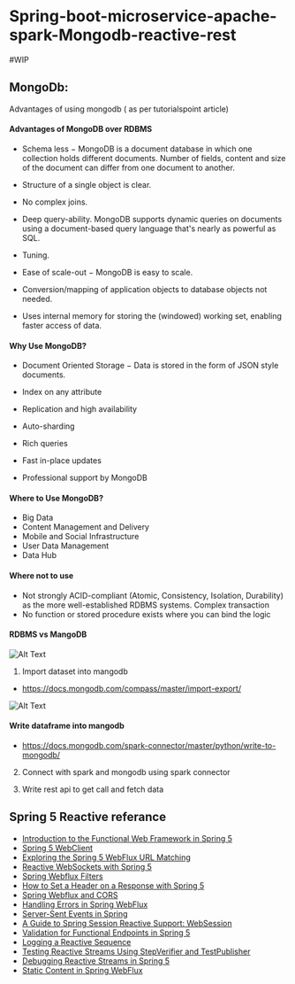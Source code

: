 # Spring-boot-microservice-apache-spark-Mongodb-reactive-rest

#WIP

## MongoDb:

Advantages of using mongodb ( as per tutorialspoint article)

#### Advantages of MongoDB over RDBMS

- Schema less − MongoDB is a document database in which one collection holds different documents. Number of fields, content and size of the document can differ from one document to another.

- Structure of a single object is clear.

- No complex joins.

- Deep query-ability. MongoDB supports dynamic queries on documents using a document-based query language that's nearly as powerful as SQL.

- Tuning.

- Ease of scale-out − MongoDB is easy to scale.

- Conversion/mapping of application objects to database objects not needed.

- Uses internal memory for storing the (windowed) working set, enabling faster access of data.

#### Why Use MongoDB?

- Document Oriented Storage − Data is stored in the form of JSON style documents.

- Index on any attribute

- Replication and high availability

- Auto-sharding

- Rich queries

- Fast in-place updates

- Professional support by MongoDB

#### Where to Use MongoDB?
- Big Data
- Content Management and Delivery
- Mobile and Social Infrastructure
- User Data Management
- Data Hub

#### Where not to use

- Not strongly ACID-compliant (Atomic, Consistency, Isolation, Durability) as the more well-established RDBMS systems.
Complex transaction
- No function or stored procedure exists where you can bind the logic

#### RDBMS vs MangoDB

![Alt Text](https://hackernoon.com/hn-images/1*z4srDtG5sSvBCvLqd5Jj-Q.png)


1) Import dataset into mangodb

- https://docs.mongodb.com/compass/master/import-export/


![Alt Text](https://github.com/vaquarkhan/springboot-microservice-apache-spark/blob/master/image/Mango-dataset.PNG)

#### Write dataframe into mangodb

- https://docs.mongodb.com/spark-connector/master/python/write-to-mongodb/


2) Connect with spark and mongodb using spark connector 


3) Write rest api to get call and fetch data 



## Spring 5 Reactive referance

- [Introduction to the Functional Web Framework in Spring 5](http://www.baeldung.com/spring-5-functional-web)
- [Spring 5 WebClient](http://www.baeldung.com/spring-5-webclient)
- [Exploring the Spring 5 WebFlux URL Matching](http://www.baeldung.com/spring-5-mvc-url-matching)
- [Reactive WebSockets with Spring 5](http://www.baeldung.com/spring-5-reactive-websockets)
- [Spring Webflux Filters](http://www.baeldung.com/spring-webflux-filters)
- [How to Set a Header on a Response with Spring 5](http://www.baeldung.com/spring-response-header)
- [Spring Webflux and CORS](http://www.baeldung.com/spring-webflux-cors)
- [Handling Errors in Spring WebFlux](http://www.baeldung.com/spring-webflux-errors)
- [Server-Sent Events in Spring](https://www.baeldung.com/spring-server-sent-events)
- [A Guide to Spring Session Reactive Support: WebSession](https://www.baeldung.com/spring-session-reactive)
- [Validation for Functional Endpoints in Spring 5](https://www.baeldung.com/spring-functional-endpoints-validation)
- [Logging a Reactive Sequence](https://www.baeldung.com/spring-reactive-sequence-logging)
- [Testing Reactive Streams Using StepVerifier and TestPublisher](https://www.baeldung.com/reactive-streams-step-verifier-test-publisher)
- [Debugging Reactive Streams in Spring 5](https://www.baeldung.com/spring-debugging-reactive-streams)
- [Static Content in Spring WebFlux](https://www.baeldung.com/spring-webflux-static-content)

